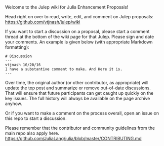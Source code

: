 Welcome to the Julep wiki for Julia Enhancement Proposals!

Head right on over to read, write, edit, and comment on Julep proposals:
https://github.com/vtjnash/julep/wiki

If you want to start a discussion on a proposal, please start a comment thread at the bottom of the wiki page for that Julep. Please sign and date your comments. An example is given below (with appropriate Markdown formatting):

```
# Discussion
---
vtjnash 10/20/16
I have a substantive comment to make. And Here it is.
---
```

Over time, the original author (or other contributor, as appropriate) will update the top post and summarize or remove out-of-date discussions. That will ensure that future participants can get caught up quickly on the key issues. The full history will always be available on the page archive anyhow.

Or if you want to make a comment on the process overall, open an issue on this repo to start a discussion.

Please remember that the contributor and community guidelines from the main repo also apply here. https://github.com/JuliaLang/julia/blob/master/CONTRIBUTING.md
